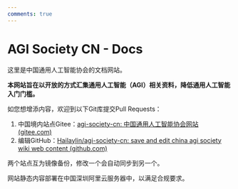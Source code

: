 ```yaml
---
comments: true
---
```


# AGI Society CN - Docs

这里是中国通用人工智能协会的文档网站。

**本网站旨在以开放的方式汇集通用人工智能（AGI）相关资料，降低通用人工智能入门门槛。**

如您想增添内容，欢迎到以下Git库提交Pull Requests：

1. 中国境内站点Gitee：[agi-society-cn: 中国通用人工智能协会网站 (gitee.com)](https://gitee.com/Hailay/agi-society-cn)
2. 编辑GitHub：[Hailaylin/agi-society-cn: save and edit china agi society wiki web content (github.com)](https://github.com/Hailaylin/agi-society-cn)

两个站点互为镜像备份，修改一个会自动同步到另一个。

网站静态内容部署在中国深圳阿里云服务器中，以满足合规要求。
